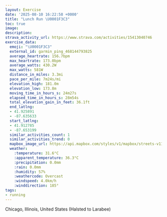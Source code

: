 ```yaml
---
layout: Exercise
date: '2025-08-10 16:22:58 +0000'
title: "Lunch Run \U0001F3C3"
toc: true
image:
description:
strava_activity_url: https://www.strava.com/activities/15413040746
exercise_data:
  emoji: "\U0001F3C3"
  external_id: garmin_ping_468144793825
  average_heartrate: 156.7bpm
  max_heartrate: 173.0bpm
  average_watts: 430.2W
  max_watts: 581W
  distance_in_miles: 3.3mi
  pace_per_mile: 7m24s/mi
  elevation_high: 181.0m
  elevation_low: 173.8m
  moving_time_in_hours_s: 24m27s
  elapsed_time_in_hours_s: 28m54s
  total_elevation_gain_in_feet: 36.1ft
  end_latlng:
  - 41.925891
  - -87.635633
  start_latlng:
  - 41.912785
  - -87.653199
  similar_activities_count: 1
  similar_activities_trend: 0
  mapbox_image_url: https://api.mapbox.com/styles/v1/mapbox/streets-v11/static/path-5+787af2-1.0(uhy~Fzk~uOCaBEw%40CeC%40y%40BU%3FcABS%3FWEmAEq%40%3FqAEq%40BwBAk%40DeCAkAG%7B%40DyFCoBCYGMYC%7D%40BEE%3Fc%40OeB%40y%40Cg%40%40oAEeADeDEsAEa%40%40_B%3FIKWCOEqAGg%40AaBE%7DALoBAwAEWEs%40%3FQF%5D%3Fc%40G%7B%40%40k%40CQBq%40D_%40E%5DFq%40G%7B%40Fa%40Mg%40AGV%7BCEw%40Gg%40e%40oBGyA%40cAYkCCiBBi%40EoCBqBA%5BuA%7DGI%3Fi%40X_An%40YL_B~%40gAf%40iBt%40WN%5BF_%40Ns%40PWJy%40NkDt%40c%40LuEl%40aAHi%40Lm%40HKDu%40LsA%5Cm%40LiBh%40%7BB%5EeAVI%3FCCAYEOo%40wAi%40cA%5Ba%40OMSISCaA%40gALYHy%40Ls%40TcAb%40_%40R%7B%40l%40YVg%40l%40%7D%40x%40_CfAsA%5CkB%5EcCNc%40IcAGiAOoBc%40e%40AQ%40WH%5BTOVOb%40E%5E%7CAIJBPHF%3F%60%40K%60%40Cd%40Bx%40RfBFzA%3F%5EIb%40%3FrBOzBi%40bBw%40xAmAhBqBTOLCHDFHb%40~ALhA%40%5EZvAAHTrBZvE%3Fj%40Er%40),pin-s-s+e5b22e(-87.65134,41.91387),pin-s-f+89ae00(-87.63345000000002,41.92601000000004)/auto/800x800?access_token=pk.eyJ1Ijoiam9zaGJlY2ttYW4iLCJhIjoiY205eWR2aDd1MWZ6djJrbXc4a3M0bWZleiJ9.XiG9OWkNcZk2QzjJbxLB4A
  weather:
    :temperature: 31.6°C
    :apparent_temperature: 36.3°C
    :precipitation: 0.0mm
    :rain: 0.0mm
    :humidity: 57%
    :weathercode: Overcast
    :windspeed: 4.0km/h
    :winddirection: 185°
tags:
- running
---
```






Chicago, Illinois, United States (Halsted to Larabee)
